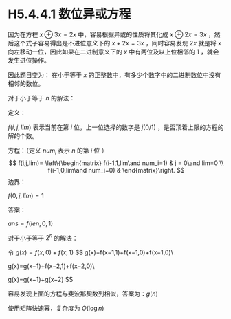 # H5.4.4.1 数位异或方程

因为在方程 $x\oplus 3x=2x$ 中，容易根据异或的性质将其化成 $x\oplus 2x=3x$ ，然后这个式子容易得出是不进位意义下的 $x+2x=3x$ ，同时容易发现 $2x$ 就是将 $x$ 向左移动一位，因此如果在二进制意义下的 $x$ 中有两位及以上位相邻的 $1$ ，就会发生进位操作。

因此题目变为： 在小于等于 $x$ 的正整数中，有多少个数字中的二进制数位中没有相邻的数位。

对于小于等于 $n$ 的解法：

定义：

$f(i,j,lim)$ 表示当前在第 $i$ 位，上一位选择的数字是 $j(0/1)$ ，是否顶着上限的方程的解的个数。

方程：（定义 $num_i$ 表示 $n$ 的第 $i$ 位  ）
$$
f(i,j,lim)= \left\{\begin{matrix}
f(i-1,1,lim\and num_i=1)  & j = 0\and lim=0 \\
f(i-1,0,lim\and num_i=0)  & 
\end{matrix}\right.
$$
边界：

$f(0,j,lim)=1$

答案：

$ans=f(len,0,1)$

对于小于等于 $2^n$ 的解法：

令 $g(x)=f(x,0)+f(x,1)$
$$
g(x)=f(x−1,1)+f(x−1,0)+f(x−1,0)\\

g(x)=g(x−1)+f(x−2,1)+f(x−2,0)\\

g(x)=g(x−1)+g(x−2)
$$

容易发现上面的方程与斐波那契数列相似，答案为：$g(n)$


使用矩阵快速幂，复杂度为 $O(\log n)$